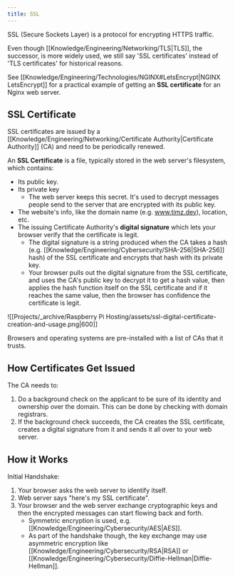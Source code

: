 ```yaml
---
title: SSL
---
```


SSL (Secure Sockets Layer) is a protocol for encrypting HTTPS traffic.

Even though [[Knowledge/Engineering/Networking/TLS|TLS]], the successor, is more widely used, we still say 'SSL certificates' instead of 'TLS certificates' for historical reasons.

See [[Knowledge/Engineering/Technologies/NGINX#LetsEncrypt|NGINX LetsEncrypt]] for a practical example of getting an **SSL certificate** for an Nginx web server.

## SSL Certificate
SSL certificates are issued by a [[Knowledge/Engineering/Networking/Certificate Authority|Certificate Authority]] (CA) and need to be periodically renewed.

An **SSL Certificate** is a file, typically stored in the web server's filesystem, which contains:
- Its public key. 
- Its private key
	- The web server keeps this secret. It's used to decrypt messages people send to the server that are encrypted with its public key.
- The website's info, like the domain name (e.g. www.timz.dev), location, etc.
- The issuing Certificate Authority's **digital signature** which lets your browser verify that the certificate is legit.
	- The digital signature is a string produced when the CA takes a hash (e.g. [[Knowledge/Engineering/Cybersecurity/SHA-256|SHA-256]] hash) of the SSL certificate and encrypts that hash with its private key.
	- Your browser pulls out the digital signature from the SSL certificate, and uses the CA's public key to decrypt it to get a hash value, then applies the hash function itself on the SSL certificate and if it reaches the same value, then the browser has confidence the certificate is legit.

![[Projects/_archive/Raspberry Pi Hosting/assets/ssl-digital-certificate-creation-and-usage.png|600]]

Browsers and operating systems are pre-installed with a list of CAs that it trusts.

## How Certificates Get Issued
The CA needs to:
1. Do a background check on the applicant to be sure of its identity and ownership over the domain. This can be done by checking with domain registrars.
2. If the background check succeeds, the CA creates the SSL certificate, creates a digital signature from it and sends it all over to your web server.

## How it Works
Initial Handshake:
1. Your browser asks the web server to identify itself.
2. Web server says "here's my SSL certificate".
3. Your browser and the web server exchange cryptographic keys and then the encrypted messages can start flowing back and forth.
	- Symmetric encryption is used, e.g. [[Knowledge/Engineering/Cybersecurity/AES|AES]].
	- As part of the handshake though, the key exchange may use asymmetric encryption like [[Knowledge/Engineering/Cybersecurity/RSA|RSA]] or [[Knowledge/Engineering/Cybersecurity/Diffie-Hellman|Diffie-Hellman]].
